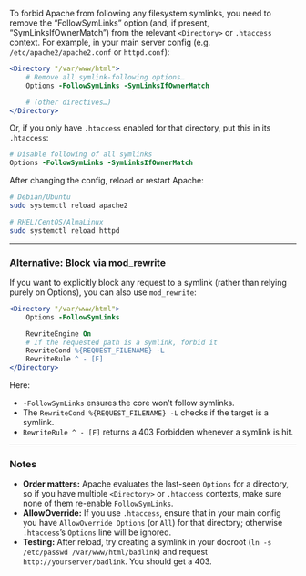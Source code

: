 To forbid Apache from following any filesystem symlinks, you need to remove the “FollowSymLinks” option (and, if present, “SymLinksIfOwnerMatch”) from the relevant `<Directory>` or `.htaccess` context. For example, in your main server config (e.g. `/etc/apache2/apache2.conf` or `httpd.conf`):

```apache
<Directory "/var/www/html">
    # Remove all symlink-following options…
    Options -FollowSymLinks -SymLinksIfOwnerMatch

    # (other directives…)
</Directory>
```

Or, if you only have `.htaccess` enabled for that directory, put this in its `.htaccess`:

```apache
# Disable following of all symlinks
Options -FollowSymLinks -SymLinksIfOwnerMatch
```

After changing the config, reload or restart Apache:

```bash
# Debian/Ubuntu
sudo systemctl reload apache2

# RHEL/CentOS/AlmaLinux
sudo systemctl reload httpd
```

---

### Alternative: Block via mod\_rewrite

If you want to explicitly block any request to a symlink (rather than relying purely on Options), you can also use `mod_rewrite`:

```apache
<Directory "/var/www/html">
    Options -FollowSymLinks

    RewriteEngine On
    # If the requested path is a symlink, forbid it
    RewriteCond %{REQUEST_FILENAME} -L
    RewriteRule ^ - [F]
</Directory>
```

Here:

* `-FollowSymLinks` ensures the core won’t follow symlinks.
* The `RewriteCond %{REQUEST_FILENAME} -L` checks if the target is a symlink.
* `RewriteRule ^ - [F]` returns a 403 Forbidden whenever a symlink is hit.

---

### Notes

* **Order matters:** Apache evaluates the last-seen `Options` for a directory, so if you have multiple `<Directory>` or `.htaccess` contexts, make sure none of them re-enable `FollowSymLinks`.
* **AllowOverride:** If you use `.htaccess`, ensure that in your main config you have `AllowOverride Options` (or `All`) for that directory; otherwise `.htaccess`’s `Options` line will be ignored.
* **Testing:** After reload, try creating a symlink in your docroot (`ln -s /etc/passwd /var/www/html/badlink`) and request `http://yourserver/badlink`. You should get a 403.

